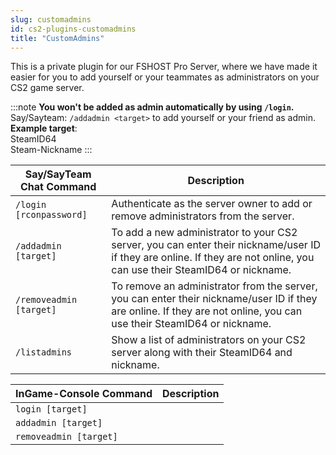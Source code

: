 ```yaml
---
slug: customadmins
id: cs2-plugins-customadmins
title: "CustomAdmins"
---
```


This is a private plugin for our FSHOST Pro Server, where we have made it easier for you to add yourself or your teammates as administrators on your CS2 game server.

:::note
**You won't be added as admin automatically by using `/login`.**
<br />
Say/Sayteam: `/addadmin <target>` to add yourself or your friend as admin.
<br />**Example target**:
<br />SteamID64
<br />Steam-Nickname
:::

| Say/SayTeam Chat Command | Description |
| ------------ | ----------- |
| `/login [rconpassword]` | Authenticate as the server owner to add or remove administrators from the server. |
| `/addadmin [target]` | To add a new administrator to your CS2 server, you can enter their nickname/user ID if they are online. If they are not online, you can use their SteamID64 or nickname. |
| `/removeadmin [target]` | To remove an administrator from the server, you can enter their nickname/user ID if they are online. If they are not online, you can use their SteamID64 or nickname. |
| `/listadmins` | Show a list of administrators on your CS2 server along with their SteamID64 and nickname. |

| InGame-Console Command | Description |
| -------------- | ----------- |
| `login [target]` | 
| `addadmin [target]` |
| `removeadmin [target]` |
